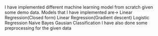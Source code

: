 I have implemented different machine learning model from scratch given some demo data.
Models that I have implemented are->
Linear Regression(Closed form)
Linear Regression(Gradient descent)
Logistic Regression
Naive Bayes Gausian Classification
I have also done some preprocessing for the given data
